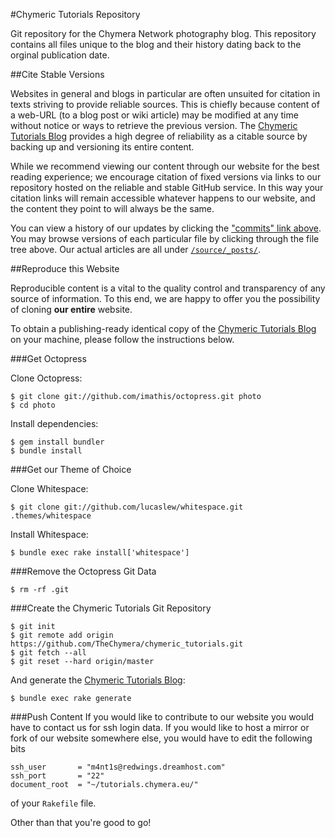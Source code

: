 #Chymeric Tutorials Repository

Git repository for the Chymera Network photography blog.
This repository contains all files unique to the blog and their history dating back to the orginal publication date.

##Cite Stable Versions

Websites in general and blogs in particular are often unsuited for citation in texts striving to provide reliable sources.
This is chiefly because content of a web-URL (to a blog post or wiki article) may be modified at any time without notice or ways to retrieve the previous version.
The [Chymeric Tutorials Blog](http://tutorials.chymera.eu) provides a high degree of reliability as a citable source by backing up and versioning its entire content.

While we recommend viewing our content through our website for the best reading experience;
we encourage citation of fixed versions via links to our repository hosted on the reliable and stable GitHub service.
In this way your citation links will remain accessible whatever happens to our website, and the content they point to will always be the same.

You can view a history of our updates by clicking the ["commits" link above](https://github.com/TheChymera/chymeric_tutorials/commits/master).
You may browse versions of each particular file by clicking through the file tree above.
Our actual articles are all under [```/source/_posts/```](https://github.com/TheChymera/chymeric_tutorials/tree/master/source/_posts).

##Reproduce this Website

Reproducible content is a vital to the quality control and transparency of any source of information.
To this end, we are happy to offer you the possibility of cloning **our entire** website.

To obtain a publishing-ready identical copy of the [Chymeric Tutorials Blog](http://tutorials.chymera.eu) on your machine, please follow the instructions below.

###Get Octopress

Clone Octopress:

    $ git clone git://github.com/imathis/octopress.git photo
    $ cd photo

Install dependencies:

    $ gem install bundler
    $ bundle install
    
###Get our Theme of Choice

Clone Whitespace:

    $ git clone git://github.com/lucaslew/whitespace.git .themes/whitespace

Install Whitespace:

    $ bundle exec rake install['whitespace']
    
###Remove the Octopress Git Data

    $ rm -rf .git
    
###Create the Chymeric Tutorials Git Repository

    $ git init
    $ git remote add origin https://github.com/TheChymera/chymeric_tutorials.git
    $ git fetch --all
    $ git reset --hard origin/master
    
And generate the [Chymeric Tutorials Blog](http://tutorials.chymera.eu):

    $ bundle exec rake generate

###Push Content
If you would like to contribute to our website you would have to contact us for ssh login data.
If you would like to host a mirror or fork of our website somewhere else, you would have to edit the following bits

    ssh_user       = "m4nt1s@redwings.dreamhost.com"
    ssh_port       = "22"
    document_root  = "~/tutorials.chymera.eu/"

of your ```Rakefile``` file.

Other than that you're good to go!
